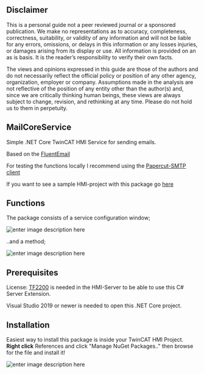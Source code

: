 ## Disclaimer
This is a personal guide not a peer reviewed journal or a sponsored publication. We make
no representations as to accuracy, completeness, correctness, suitability, or validity of any
information and will not be liable for any errors, omissions, or delays in this information or any
losses injuries, or damages arising from its display or use. All information is provided on an as
is basis. It is the reader’s responsibility to verify their own facts.

The views and opinions expressed in this guide are those of the authors and do not
necessarily reflect the official policy or position of any other agency, organization, employer or
company. Assumptions made in the analysis are not reflective of the position of any entity
other than the author(s) and, since we are critically thinking human beings, these views are
always subject to change, revision, and rethinking at any time. Please do not hold us to them
in perpetuity.

## MailCoreService

Simple .NET Core TwinCAT HMI Service for sending emails. 

Based on the [FluentEmail](https://github.com/lukencode/FluentEmail)

For testing the functions locally I recommend using the [Papercut-SMTP client](https://github.com/ChangemakerStudios/Papercut-SMTP)

If you want to see a sample HMI-project with this package go [here](https://github.com/hijaaack/TcHmiMailCoreServiceSample)

## Functions

The package consists of a service configuration window;

![enter image description here](https://user-images.githubusercontent.com/75740551/221829968-97beddf2-1246-43a0-a1d3-d16443b2a7fb.png)

..and a method;

![enter image description here](https://user-images.githubusercontent.com/75740551/221830144-d080bee9-3097-4eb6-ae45-d85b96881f71.png)

## Prerequisites

License: [TF2200](https://www.beckhoff.com/sv-se/products/automation/twincat/tfxxxx-twincat-3-functions/tf2xxx-tc3-hmi/tf2200.html) is needed in the HMI-Server to be able to use this C# Server Extension.

Visual Studio 2019 or newer is needed to open this .NET Core project. 

## Installation

Easiest way to install this package is inside your TwinCAT HMI Project. 
**Right click** References and click "Manage NuGet Packages.." then browse for the file and install it! 

![enter image description here](https://user-images.githubusercontent.com/75740551/101645035-32cef100-3a36-11eb-88f4-eeaccd3366d6.png)

